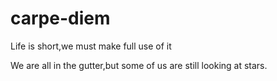 # carpe-diem
Life is short,we must make full use of it

We are all in the gutter,but some of us are still looking at stars.

